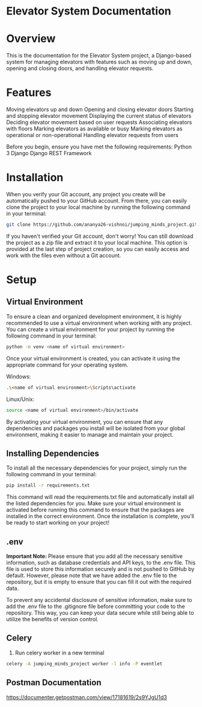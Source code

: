 # Elevator System Documentation

# Overview
This is the documentation for the Elevator System project, a Django-based system for managing elevators with features such as moving up and down, opening and closing doors, and handling elevator requests.

# Features
Moving elevators up and down
Opening and closing elevator doors
Starting and stopping elevator movement
Displaying the current status of elevators
Deciding elevator movement based on user requests
Associating elevators with floors
Marking elevators as available or busy
Marking elevators as operational or non-operational
Handling elevator requests from users

Before you begin, ensure you have met the following requirements:
Python 3
Django
Django REST Framework

 # Installation
When you verify your Git account, any project you create will be automatically pushed to your GitHub account. From there, you can easily clone the project to your local machine by running the following command in your terminal: 

```bash
git clone https://github.com/ananya26-vishnoi/jumping_minds_project.git
```

If you haven't verified your Git account, don't worry! You can still download the project as a zip file and extract it to your local machine. This option is provided at the last step of project creation, so you can easily access and work with the files even without a Git account.

# Setup

## Virtual Environment
To ensure a clean and organized development environment, it is highly recommended to use a virtual environment when working with any project. You can create a virtual environment for your project by running the following command in your terminal:

```bash
python -m venv <name of virtual environment>
```

Once your virtual environment is created, you can activate it using the appropriate command for your operating system.

Windows:
```bash
.\<name of virtual environment>\Scripts\activate
```

Linux/Unix:
```bash
source <name of virtual environment>/bin/activate
```

By activating your virtual environment, you can ensure that any dependencies and packages you install will be isolated from your global environment, making it easier to manage and maintain your project.

## Installing Dependencies 
To install all the necessary dependencies for your project, simply run the following command in your terminal:

```bash
pip install -r requirements.txt
```
This command will read the requirements.txt file and automatically install all the listed dependencies for you. Make sure your virtual environment is activated before running this command to ensure that the packages are installed in the correct environment. Once the installation is complete, you'll be ready to start working on your project!

## .env

<b> Important Note: </b>
Please ensure that you add all the necessary sensitive information, such as database credentials and API keys, to the .env file. This file is used to store this information securely and is not pushed to GitHub by default. However, please note that we have added the .env file to the repository, but it is empty to ensure that you can fill it out with the required data.

To prevent any accidental disclosure of sensitive information, make sure to add the .env file to the .gitignore file before committing your code to the repository. This way, you can keep your data secure while still being able to utilize the benefits of version control.

            
## Celery
1. Run celery worker in a new terminal

```bash
celery -A jumping_minds_project worker -l info -P eventlet
``` 

## Postman Documentation

https://documenter.getpostman.com/view/17181619/2s9YJgU1d3

